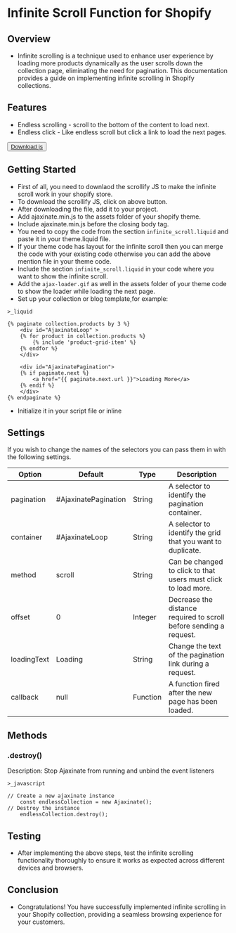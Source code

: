 # Infinite Scroll Function for Shopify

## Overview
- Infinite scrolling is a technique used to enhance user experience by loading more products dynamically as the user scrolls down the collection page, eliminating the need for pagination. This documentation provides a guide on implementing infinite scrolling in Shopify collections.

## Features

- Endless scrolling - scroll to the bottom of the content to load next.
- Endless click - Like endless scroll but click a link to load the next pages.

<button>[Download js](https://minionmade.github.io/scrollify/)</button>

## Getting Started

- First of all, you need to downlaod the scrollify JS to make the infinite scroll work in your shopify store.
- To download the scrollify JS, click on above button.
- After downloading the file, add it to your project.
- Add ajaxinate.min.js to the assets folder of your shopify theme.
- Include ajaxinate.min.js before the closing body tag.
- You need to copy the code from the section `infinite_scroll.liquid` and paste it in your theme.liquid file.
- If your theme code has layout for the infinite scroll then you can merge the code with your existing code otherwise you can add the above mention file in your theme code.
- Include the section `infinite_scroll.liquid` in your code where you want to show the infinite scroll.
- Add the `ajax-loader.gif` as well in the assets folder of your theme code to show the loader while loading the next page.
- Set up your collection or blog template,for example:

<code>>_liquid</code>

    {% paginate collection.products by 3 %}
        <div id="AjaxinateLoop" >
        {% for product in collection.products %}
            {% include 'product-grid-item' %}
        {% endfor %}
        </div>

        <div id="AjaxinatePagination">
        {% if paginate.next %}
            <a href="{{ paginate.next.url }}">Loading More</a>
        {% endif %}
        </div>
    {% endpaginate %}

- Initialize it in your script file or inline


## Settings

If you wish to change the names of the selectors you can pass them in with the following settings.


| Option | Default | Type | Description 
| ------ | ------ |  ------ | ------ |
| pagination | #AjaxinatePagination | String | A selector to identify the pagination container. |
| container | #AjaxinateLoop | String | A selector to identify the grid that you want to duplicate. |
| method | scroll | String | Can be changed to click to that users must click to load more. |
| offset | 0 | Integer | Decrease the distance required to scroll before sending a request. |
| loadingText | Loading | String | Change the text of the pagination link during a request. |
| callback | null | Function | A function fired after the new page has been loaded. |

## Methods

### .destroy()

Description: Stop Ajaxinate from running and unbind the event listeners

<code>>_javascript</code>

    // Create a new ajaxinate instance
        const endlessCollection = new Ajaxinate();
    // Destroy the instance
        endlessCollection.destroy();

## Testing

- After implementing the above steps, test the infinite scrolling functionality thoroughly to ensure it works as expected across different devices and browsers.

## Conclusion

- Congratulations! You have successfully implemented infinite scrolling in your Shopify collection, providing a seamless browsing experience for your customers.